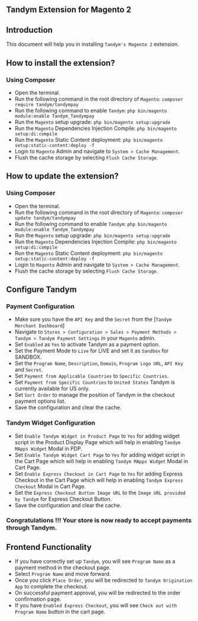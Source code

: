 ## Tandym Extension for Magento 2


## Introduction
This document will help you in installing `Tandym's Magento 2` extension.


## How to install the extension?
### Using Composer
* Open the terminal.
* Run the following command in the root directory of `Magento`:
```composer require tandym/tandympay```
* Run the following command to enable `Tandym`:
```php bin/magento module:enable Tandym_Tandympay```
* Run the `Magento` setup upgrade:
```php bin/magento setup:upgrade```
* Run the `Magento` Dependencies Injection Compile:
```php bin/magento setup:di:compile```
* Run the `Magento` Static Content deployment:
```php bin/magento setup:static-content:deploy -f```
* Login to `Magento` Admin and navigate to `System > Cache Management`.
* Flush the cache storage by selecting `Flush Cache Storage`.

## How to update the extension?
### Using Composer
* Open the terminal.
* Run the following command in the root directory of `Magento`:
```composer update tandym/tandympay```
* Run the following command to enable `Tandym`:
```php bin/magento module:enable Tandym_Tandympay```
* Run the `Magento` setup upgrade:
```php bin/magento setup:upgrade```
* Run the `Magento` Dependencies Injection Compile:
```php bin/magento setup:di:compile```
* Run the `Magento` Static Content deployment:
```php bin/magento setup:static-content:deploy -f```
* Login to `Magento` Admin and navigate to `System > Cache Management`.
* Flush the cache storage by selecting `Flush Cache Storage`.

## Configure Tandym


### Payment Configuration


* Make sure you have the `API Key` and the `Secret` from the [`Tandym Merchant Dashboard`]
* Navigate to `Stores > Configuration > Sales > Payment Methods > Tandym > Tandym Payment Settings` in your `Magento` admin.
* Set `Enabled` as `Yes` to activate Tandym as a payment option.
* Set the Payment Mode to `Live` for LIVE and set it as `Sandbox` for SANDBOX.
* Set the `Program Name`, `Description`, `Domain`, `Program Logo URL`, `API Key` and `Secret`.
* Set `Payment from Applicable Countries` to `Specific Countries`.
* Set `Payment from Specific Countries` to `United States` Tandym is currently available for US only.
* Set `Sort Order` to manage the position of Tandym in the checkout payment options list.
* Save the configuration and clear the cache.


### Tandym Widget Configuration


* Set `Enable Tandym Widget in Product Page` to `Yes` for adding widget script in the Product Display Page which will help in enabling `Tandym MApps Widget` Modal in PDP.
* Set `Enable Tandym Widget Cart Page` to `Yes` for adding widget script in the Cart Page which will help in enabling `Tandym MApps Widget` Modal in Cart Page.
* Set `Enable Express Checkout in Cart Page` to `Yes` for adding Express Checkout in the Cart Page which will help in enabling `Tandym Express Checkout` Modal in Cart Page.
* Set the `Express Checkout Button Image URL` to the `Image URL provided by Tandym` for Express Checkout Button.
* Save the configuration and clear the cache.


### Congratulations !!! Your store is now ready to accept payments through Tandym.


## Frontend Functionality


* If you have correctly set up `Tandym`, you will see `Program Name` as a payment method in the checkout page.
* Select `Program Name` and move forward.
* Once you click `Place Order`, you will be redirected to `Tandym Origination App` to complete the checkout.
* On successful payment approval, you will be redirected to the order confirmation page.
* If you have `Enabled Express Checkout`, you will see `Check out with Program Name` button in the cart page.
